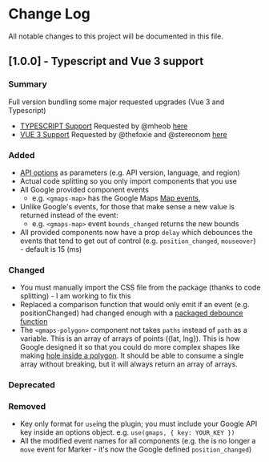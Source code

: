 # Change Log
All notable changes to this project will be documented in this file.

## [1.0.0] - Typescript and Vue 3 support

### Summary

Full version bundling some major requested upgrades (Vue 3 and Typescript)

- [TYPESCRIPT Support](https://www.typescriptlang.org/)
  Requested by @mheob [here](https://github.com/xon52/x5-gmaps/issues/3)
- [VUE 3 Support](https://v3.vuejs.org/)
  Requested by @thefoxie and @stereonom [here](https://github.com/xon52/x5-gmaps/issues/25)

### Added
- [API options](https://developers.google.com/maps/documentation/javascript/url-params) as parameters (e.g. API version, language, and region)
- Actual code splitting so you only import components that you use
- All Google provided component events
  - e.g. `<gmaps-map>` has the Google Maps [Map events](https://developers.google.com/maps/documentation/javascript/reference/map#Map-Events),
- Unlike Google's events, for those that make sense a new value is returned instead of the event:
  - e.g. `<gmaps-map>` event `bounds_changed` returns the new bounds
- All provided components now have a prop `delay` which debounces the events that tend to get out of control (e.g. `position_changed`, `mouseover`) - default is 15 (ms)

### Changed
<!-- TODO: Add issue to import CSS automatically -->
- You must manually import the CSS file from the package (thanks to code splitting) - I am working to fix this
- Replaced a comparison function that would only emit if an event (e.g. positionChanged) had changed enough with a [packaged debounce function](https://github.com/chodorowicz/ts-debounce)
- The `<gmaps-polygon>` component not takes `paths` instead of `path` as a variable. This is an array of arrays of points ({lat, lng}). This is how Google designed it so that you could do more complex shapes like making [hole inside a polygon](https://developers.google.com/maps/documentation/javascript/examples/polygon-hole). It should be able to consume a single array without breaking, but it will always return an array of arrays.

### Deprecated

### Removed
- Key only format for `use`ing the plugin; you must include your Google API key inside an options object. e.g. `use(gmaps, { key: YOUR_KEY })`
- All the modified event names for all components (e.g. the is no longer a `move` event for Marker - it's now the Google defined `position_changed`)

<!-- Template
## [1.0.0] - Title

Description

### Added
### Changed
### Deprecated
### Removed
### Fixed
### Security

-------------------------------------------------
The format is based on [Keep a Changelog](http://keepachangelog.com/)
-->